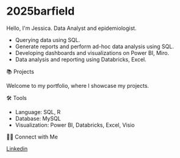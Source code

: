 # 2025barfield

Hello, I'm Jessica. Data Analyst and epidemiologist.

- Querying data using SQL.
- Generate reports and perform ad-hoc data analysis using SQL.
- Developing dashboards and visualizations on Power BI, Miro.
- Data analysis and reporting using Databricks, Excel.


📚 Projects

Welcome to my portfolio, where I showcase my projects.


🛠️ Tools

- Language: SQL, R
- Database: MySQL
- Visualization: Power BI, Databricks, Excel, Visio


👋🏻 Connect with Me

[Linkedin](http://www.linkedin.com/in/jessicabarfieldmph)
